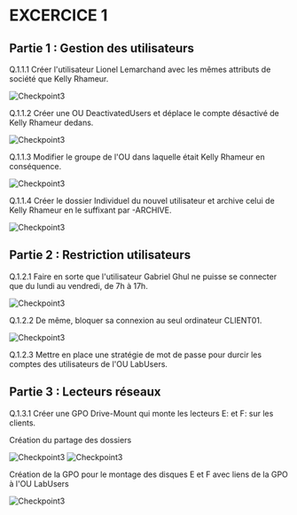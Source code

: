 # EXCERCICE 1

## Partie 1 : Gestion des utilisateurs

Q.1.1.1 Créer l'utilisateur Lionel Lemarchand avec les mêmes attributs de société que Kelly Rhameur.

![Checkpoint3](https://github.com/Hebus79/Checkpoint3/blob/main/images/comptelionel.png)

Q.1.1.2 Créer une OU DeactivatedUsers et déplace le compte désactivé de Kelly Rhameur dedans.

![Checkpoint3](https://github.com/Hebus79/Checkpoint3/blob/main/images/deactivateduser.png)

Q.1.1.3 Modifier le groupe de l'OU dans laquelle était Kelly Rhameur en conséquence.

![Checkpoint3](https://github.com/Hebus79/Checkpoint3/blob/main/images/groupelionel.png)

Q.1.1.4 Créer le dossier Individuel du nouvel utilisateur et archive celui de Kelly Rhameur en le suffixant par -ARCHIVE.

![Checkpoint3](https://github.com/Hebus79/Checkpoint3/blob/main/images/dossiersindiv.png)



## Partie 2 : Restriction utilisateurs

Q.1.2.1 Faire en sorte que l'utilisateur Gabriel Ghul ne puisse se connecter que du lundi au vendredi, de 7h à 17h.

![Checkpoint3](https://github.com/Hebus79/Checkpoint3/blob/main/images/logon.png)

Q.1.2.2 De même, bloquer sa connexion au seul ordinateur CLIENT01.

![Checkpoint3](https://github.com/Hebus79/Checkpoint3/blob/main/images/logonto.png)

Q.1.2.3 Mettre en place une stratégie de mot de passe pour durcir les comptes des utilisateurs de l'OU LabUsers.



## Partie 3 : Lecteurs réseaux

Q.1.3.1 Créer une GPO Drive-Mount qui monte les lecteurs E: et F: sur les clients.


Création du partage des dossiers 

![Checkpoint3](https://github.com/Hebus79/Checkpoint3/blob/main/images/drivemape.png)
![Checkpoint3](https://github.com/Hebus79/Checkpoint3/blob/main/images/drivemapf.png)

Création de la GPO pour le montage des disques E et F avec liens de la GPO à l'OU LabUsers

![Checkpoint3](https://github.com/Hebus79/Checkpoint3/blob/main/images/linkgpo.png)

